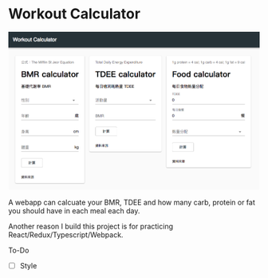 # Workout Calculator

![demo](./workout-calculator.png)

A webapp can calcuate your BMR, TDEE and how many carb, protein or fat you should have in each meal each day.

Another reason I build this project is for practicing React/Redux/Typescript/Webpack.

To-Do

- [ ] Style
